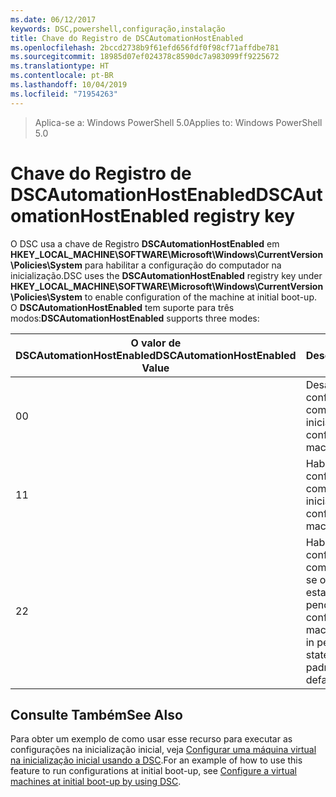 ```yaml
---
ms.date: 06/12/2017
keywords: DSC,powershell,configuração,instalação
title: Chave do Registro de DSCAutomationHostEnabled
ms.openlocfilehash: 2bccd2738b9f61efd656fdf0f98cf71affdbe781
ms.sourcegitcommit: 18985d07ef024378c8590dc7a983099ff9225672
ms.translationtype: HT
ms.contentlocale: pt-BR
ms.lasthandoff: 10/04/2019
ms.locfileid: "71954263"
---
```

><span data-ttu-id="2e68e-103">Aplica-se a: Windows PowerShell 5.0</span><span class="sxs-lookup"><span data-stu-id="2e68e-103">Applies to: Windows PowerShell 5.0</span></span>

# <a name="dscautomationhostenabled-registry-key"></a><span data-ttu-id="2e68e-104">Chave do Registro de DSCAutomationHostEnabled</span><span class="sxs-lookup"><span data-stu-id="2e68e-104">DSCAutomationHostEnabled registry key</span></span>

<span data-ttu-id="2e68e-105">O DSC usa a chave de Registro **DSCAutomationHostEnabled** em **HKEY_LOCAL_MACHINE\SOFTWARE\Microsoft\Windows\CurrentVersion\Policies\System** para habilitar a configuração do computador na inicialização.</span><span class="sxs-lookup"><span data-stu-id="2e68e-105">DSC uses the **DSCAutomationHostEnabled** registry key under **HKEY_LOCAL_MACHINE\SOFTWARE\Microsoft\Windows\CurrentVersion\Policies\System** to enable configuration of the machine at initial boot-up.</span></span>
<span data-ttu-id="2e68e-106">O **DSCAutomationHostEnabled** tem suporte para três modos:</span><span class="sxs-lookup"><span data-stu-id="2e68e-106">**DSCAutomationHostEnabled** supports three modes:</span></span>

|  <span data-ttu-id="2e68e-107">O valor de DSCAutomationHostEnabled</span><span class="sxs-lookup"><span data-stu-id="2e68e-107">DSCAutomationHostEnabled Value</span></span>  |  <span data-ttu-id="2e68e-108">Descrição</span><span class="sxs-lookup"><span data-stu-id="2e68e-108">Description</span></span>   |
|---|---|
<span data-ttu-id="2e68e-109">0</span><span class="sxs-lookup"><span data-stu-id="2e68e-109">0</span></span> | <span data-ttu-id="2e68e-110">Desabilite a configuração do computador na inicialização.</span><span class="sxs-lookup"><span data-stu-id="2e68e-110">Disable configuring the machine at boot-up.</span></span> |
<span data-ttu-id="2e68e-111">1</span><span class="sxs-lookup"><span data-stu-id="2e68e-111">1</span></span> | <span data-ttu-id="2e68e-112">Habilite a configuração do computador na inicialização.</span><span class="sxs-lookup"><span data-stu-id="2e68e-112">Enable configuring the machine at boot-up.</span></span> |
<span data-ttu-id="2e68e-113">2</span><span class="sxs-lookup"><span data-stu-id="2e68e-113">2</span></span> | <span data-ttu-id="2e68e-114">Habilite a configuração do computador somente se o DSC estiver no estado atual ou pendente.</span><span class="sxs-lookup"><span data-stu-id="2e68e-114">Enable configuring the machine only if DSC is in pending or current state.</span></span> <span data-ttu-id="2e68e-115">Este é o valor padrão.</span><span class="sxs-lookup"><span data-stu-id="2e68e-115">This is the default value.</span></span> |

## <a name="see-also"></a><span data-ttu-id="2e68e-116">Consulte Também</span><span class="sxs-lookup"><span data-stu-id="2e68e-116">See Also</span></span>

<span data-ttu-id="2e68e-117">Para obter um exemplo de como usar esse recurso para executar as configurações na inicialização inicial, veja [Configurar uma máquina virtual na inicialização inicial usando a DSC](bootstrapDsc.md).</span><span class="sxs-lookup"><span data-stu-id="2e68e-117">For an example of how to use this feature to run configurations at initial boot-up, see [Configure a virtual machines at initial boot-up by using DSC](bootstrapDsc.md).</span></span>

